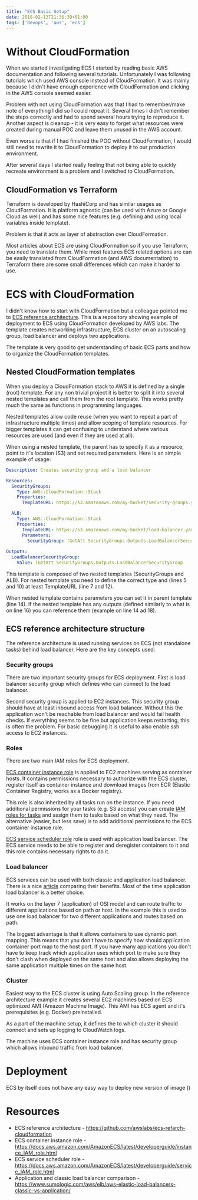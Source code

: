 ```yaml
---
title: "ECS Basic Setup"
date: 2018-02-13T21:36:39+01:00
tags: ['devops', 'aws', 'ecs']
---
```


# Without CloudFormation

When we started investigating ECS I started by reading basic AWS documentation and following several tutorials. Unfortunately I was following tutorials which used AWS console instead of CloudFormation.
It was mainly because I didn't have enough experience with CloudFormation and clicking in the AWS console seemed easier. 

Problem with not using CloudFormation was that I had to remember/make note of everything I did so I could repeat it. Several times I didn't remember the steps correctly and had to spend several hours trying to reproduce it. Another aspect is cleanup - it is very easy to forget what resources were created during manual POC and leave them unused in the AWS account.

Even worse is that if I had finished the POC without CloudFormation, I would still need to rewrite it to CloudFormation to deploy it to our production environment.

After several days I started really feeling that not being able to quickly recreate environment is a problem and I switched to CloudFormation.

## CloudFormation vs Terraform

Terraform is developed by HashiCorp and has similar usages as CloudFormation. It is platform agnostic (can be used with Azure or Google Cloud as well) and has some nice features (e.g. defining and using local variables inside template).

Problem is that it acts as layer of abstraction over CloudFormation.

Most articles about ECS are using CloudFormation so if you use Terraform, you need to translate them. While most features ECS related options are can be easily translated from CloudFormation (and AWS documentation) to Terraform there are some small differences which can make it harder to use.

# ECS with CloudFormation

I didn't know how to start with CloudFormation but a colleague pointed me to [ECS reference architecture](https://github.com/awslabs/ecs-refarch-cloudformation). This is a repository showing example of deployment to ECS using CloudFormation developed by AWS labs. The template creates networking infrastructure, ECS cluster on an autoscaling group, load balancer and deploys two applications.

The template is very good to get understanding of basic ECS parts and how to organize the CloudFormation templates.

## Nested CloudFormation templates

When you deploy a CloudFormation stack to AWS it is defined by a single (root) template. For any non trivial project it is better to split it into several nested templates and call them from the root template. This works pretty much the same as functions in programming languages.

Nested templates allow code reuse (when you want to repeat a part of infrastructure multiple times) and allow scoping of template resources. For bigger templates it can get confusing to understand where various resources are used (and even if they are used at all).

When using a nested template, the parent has to specify it as a resource, point to it's location (S3) and set required parameters. Here is an simple example of usage:

```yml
Description: Creates security group and a load balancer

Resources:
  SecurityGroups:
    Type: AWS::CloudFormation::Stack
    Properties:
      TemplateURL: https://s3.amazonaws.com/my-bucket/security-groups.yaml

  ALB:
    Type: AWS::CloudFormation::Stack
    Properties:
      TemplateURL: https://s3.amazonaws.com/my-bucket/load-balancer.yaml
      Parameters:
        SecurityGroup: !GetAtt SecurityGroups.Outputs.LoadBalancerSecurityGroup
        
Outputs:
  LoadBalancerSecurityGroup:
    Value: !GetAtt SecurityGroups.Outputs.LoadBalancerSecurityGroup
```

This template is composed of two nested templates (SecurityGroups and ALB). For nested template you need to define the correct type and (lines 5 and 10) at least TemplateURL (line 7 and 12). 

When nested template contains parameters you can set it in parent template (line 14). If the nested template has any outputs (defined similarly to what is on line 16) you can reference them (example on line 14 ad 18).

## ECS reference architecture structure

The reference architecture is used running services on ECS (not standalone tasks) behind load balancer. Here are the key concepts used:

### Security groups

There are two important security groups for ECS deployment. First is load balancer security group which defines who can connect to the load balancer.

Second security group is applied to EC2 instances. This security group should have at least inbound access from load balancer. Without this the application won't be reachable from load balancer and would fail health checks. If everything seems to be fine but application keeps restarting, this is often the problem. For basic debugging it is useful to also enable ssh access to EC2 instances.

### Roles

There are two main IAM roles for ECS deployment. 

[ECS container instance role](https://docs.aws.amazon.com/AmazonECS/latest/developerguide/instance_IAM_role.html) is applied to EC2 machines serving as container hosts. It contains permissions necessary to authorize with the ECS cluster, register itself as container instance and download images from ECR (Elastic Container Registry, works as a Docker registry).

This role is also inherited by all tasks run on the instance. If you need additional permissions for your tasks (e.g. S3 access) you can create [IAM roles for tasks](https://docs.aws.amazon.com/AmazonECS/latest/developerguide/task-iam-roles.html) and assign them to tasks based on what they need. The alternative (easier, but less save) is to add additional permissions to the ECS container instance role.

[ECS service scheduler role](https://docs.aws.amazon.com/AmazonECS/latest/developerguide/service_IAM_role.html) role is used with application load balancer. The ECS service needs to be able to register and deregister containers to it and this role contains necessary rights to do it.

### Load balancer

ECS services can be used with both classic and application load balancer. There is a nice [article](https://www.sumologic.com/aws/elb/aws-elastic-load-balancers-classic-vs-application/) comparing their benefits. Most of the time application load balancer is a better choice.

It works on the layer 7 (application) of OSI model and can route traffic to different applications based on path or host. In the example this is used to use one load balancer for two different applications and routes based on path.

The biggest advantage is that it allows containers to use dynamic port mapping. This means that you don't have to specify how should application container port map to the host port. If you have many applications you don't have to keep track which application uses which port to make sure they don't clash when deployed on the same host and also allows deploying the same application multiple times on the same host.


### Cluster

Easiest way to the ECS cluster is using Auto Scaling group. In the reference architecture example it creates several EC2 machines based on ECS optimized AMI (Amazon Machine Image). This AMI has ECS agent and it's prerequisites (e.g. Docker) preinstalled.

As a part of the machine setup, it defines the to which cluster it should connect and sets up logging to CloudWatch logs.

The machine uses ECS container instance role and has security group which allows inbound traffic from load balancer.

# Deployment

ECS by itself does not have any easy way to deploy new version of image ()

# Resources

* ECS reference architecture - https://github.com/awslabs/ecs-refarch-cloudformation
* ECS container instance role - https://docs.aws.amazon.com/AmazonECS/latest/developerguide/instance_IAM_role.html
* ECS service scheduler role - https://docs.aws.amazon.com/AmazonECS/latest/developerguide/service_IAM_role.html
* Application and classic load balancer comparison - https://www.sumologic.com/aws/elb/aws-elastic-load-balancers-classic-vs-application/

